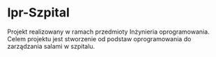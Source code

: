 # Ipr-Szpital
Projekt realizowany w ramach przedmioty Inżynieria oprogramowania. Celem projektu jest stworzenie od podstaw oprogramowania do zarządzania salami w szpitalu.
